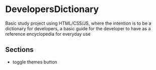 # DevelopersDictionary
Basic study project using HTML/CSS/JS, where the intention is to be a dictionary for developers, a basic guide for the developer to have as a reference encyclopedia for everyday use

## Sections

* toggle themes button
